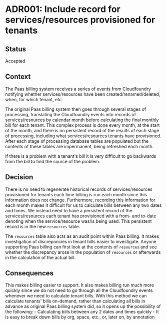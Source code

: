 # ADR001: Include record for services/resources provisioned for tenants

## Status

Accepted

## Context

The Paas billing system receives a series of events from Cloudfoundry notifying whether services/resources have been created/renamed/deleted, when, for which tenant, etc.

The original Paas billing system then goes through several stages of processing, translating the Cloudfoundry events into records of services/resources by calendar month before calculating the final monthly bill for each tenant. This complex process is done every month, at the start of the month, and there is no persistent record of the results of each stage of processing, including what services/resources tenants have provisioned. After each stage of processing database tables are populated but the contents of these tables are impermanent, being refreshed each month.

If there is a problem with a tenant's bill it is very difficult to go backwards from the bill to find the source of the problem.

## Decision

There is no need to regenerate historical records of services/resources provisioned for tenants each time billing is run each month since this information does not change. Furthermore, recording this information for each month makes it difficult for us to calculate bills between any two dates and times. We instead need to have a persistent record of the services/resources each tenant has provisioned with a from- and to-date denoting when the service/resource was/is being used. This persistent record is in the new `resources` table.

The `resources` table also acts as an audit point within Paas billing. It makes investigation of discrepancies in tenant bills easier to investigate. Anyone supporting Paas billing can first look at the contents of `resources` and see whether the discrepancy arose in the population of `resources` or afterwards in the calculation of the actual bill.

## Consequences

This makes billing easier to support. It also makes billing run much more quickly since we do not need to go through all the Cloudfoundry events whenever we need to calculate tenant bills. With this method we can calculate tenants' bills on-demand, rather than calculating all bills in advance as original Paas billing system did, so it opens up the possibility of the following:
    - Calculating bills between any 2 dates and times quickly
    - It is easy to break down bills by org, space, etc., or, later on, by annotation
